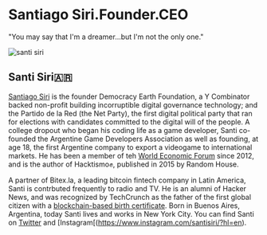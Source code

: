 # Santiago Siri.Founder.CEO
"You may say that I'm a dreamer...but I'm not the only one."

![santi siri](https://user-images.githubusercontent.com/24529258/37560739-23613078-29fb-11e8-9036-9bebd1e98622.png)

## Santi Siri🇦🇷

[Santiago Siri](https://en.wikipedia.org/wiki/Santiago_Siri) is the founder Democracy Earth Foundation, a Y Combinator backed non-profit building incorruptible digital governance technology; and the Partido de la Red (the Net Party), the first digital political party that ran for elections with candidates committed to the digital will of the people. A college dropout who began his coding life as a game developer, Santi co-founded the Argentine Game Developers Association as well as founding, at age 18, the first Argentine company to export a videogame to international markets. He has been a member of teh [World Economic Forum](https://www.weforum.org/people/santiago-siri) since 2012, and is the author of Hacktismo✊, published in 2015 by Random House. 

A partner of Bitex.la, a leading bitcoin fintech company in Latin America, Santi is contrbuted frequently to radio and TV. He is an alumni of Hacker News, and was recognized by TechCrunch as the father of the first global citizen with a [blockchain-based birth certificate](https://www.coindesk.com/meet-the-dad-who-registered-his-daughters-birth-on-the-blockchain/).  Born in Buenos Aires, Argentina, today Santi lives and works in New York City. You can find Santi on [Twitter](https://twitter.com/santisiri) and [Instagram[(https://www.instagram.com/santisiri/?hl=en).

